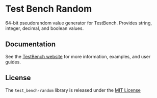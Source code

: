 # Test Bench Random

64-bit pseudorandom value generator for TestBench. Provides string, integer, decimal, and boolean values.

## Documentation

See the [TestBench website](http://test-bench.software) for more information, examples, and user guides.

## License

The `test_bench-random` library is released under the [MIT License](./MIT-License.txt)
